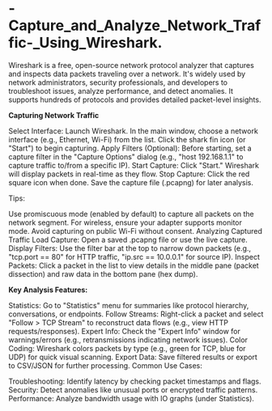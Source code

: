 # -Capture_and_Analyze_Network_Traffic-_Using_Wireshark.

Wireshark is a free, open-source network protocol analyzer that captures and inspects data packets traveling over a network. It's widely used by network administrators, security professionals, and developers to troubleshoot issues, analyze performance, and detect anomalies. It supports hundreds of protocols and provides detailed packet-level insights.

**Capturing Network Traffic**

Select Interface: Launch Wireshark. In the main window, choose a network interface (e.g., Ethernet, Wi-Fi) from the list. Click the shark fin icon (or "Start") to begin capturing.
Apply Filters (Optional): Before starting, set a capture filter in the "Capture Options" dialog (e.g., "host 192.168.1.1" to capture traffic to/from a specific IP).
Start Capture: Click "Start." Wireshark will display packets in real-time as they flow.
Stop Capture: Click the red square icon when done. Save the capture file (.pcapng) for later analysis.

Tips:

Use promiscuous mode (enabled by default) to capture all packets on the network segment.
For wireless, ensure your adapter supports monitor mode.
Avoid capturing on public Wi-Fi without consent.
Analyzing Captured Traffic
Load Capture: Open a saved .pcapng file or use the live capture.
Display Filters: Use the filter bar at the top to narrow down packets (e.g., "tcp.port == 80" for HTTP traffic, "ip.src == 10.0.0.1" for source IP).
Inspect Packets: Click a packet in the list to view details in the middle pane (packet dissection) and raw data in the bottom pane (hex dump).

**Key Analysis Features:**

Statistics: Go to "Statistics" menu for summaries like protocol hierarchy, conversations, or endpoints.
Follow Streams: Right-click a packet and select "Follow > TCP Stream" to reconstruct data flows (e.g., view HTTP requests/responses).
Expert Info: Check the "Expert Info" window for warnings/errors (e.g., retransmissions indicating network issues).
Color Coding: Wireshark colors packets by type (e.g., green for TCP, blue for UDP) for quick visual scanning.
Export Data: Save filtered results or export to CSV/JSON for further processing.
Common Use Cases:

Troubleshooting: Identify latency by checking packet timestamps and flags.
Security: Detect anomalies like unusual ports or encrypted traffic patterns.
Performance: Analyze bandwidth usage with IO graphs (under Statistics).
